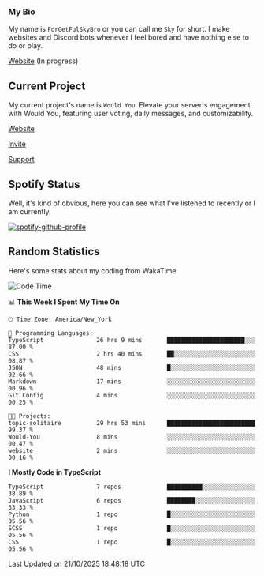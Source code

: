 ### My Bio 

My name is `ForGetFulSkyBro` or you can call me `Sky` for short. I make websites and Discord bots whenever I feel bored and have nothing else to do or play.

[Website](https://forgetful.vercel.app) (In progress)

## Current Project

My current project's name is `Would You`. Elevate your server's engagement with Would You, featuring user voting, daily messages, and customizability.

[Website](https://wouldyoubot.gg)

[Invite](https://wouldyoubot.gg/invite)

[Support](https://wouldyoubot.gg/discord)

## Spotify Status

Well, it's kind of obvious, here you can see what I've listened to recently or I am currently.

[![spotify-github-profile](https://spotify-github-profile.kittinanx.com/api/view?uid=8fw8wluifdebs12yo4k3j0h6c&cover_image=true&theme=novatorem&show_offline=false&background_color=121212&interchange=false&bar_color=53b14f&bar_color_cover=false)](https://github.com/kittinan/spotify-github-profile)


## Random Statistics

Here's some stats about my coding from WakaTime

<!--START_SECTION:waka-->
![Code Time](http://img.shields.io/badge/Code%20Time-1%2C642%20hrs%202%20mins-blue)

📊 **This Week I Spent My Time On** 

```text
🕑︎ Time Zone: America/New_York

💬 Programming Languages: 
TypeScript               26 hrs 9 mins       ██████████████████████░░░   87.00 % 
CSS                      2 hrs 40 mins       ██░░░░░░░░░░░░░░░░░░░░░░░   08.87 % 
JSON                     48 mins             █░░░░░░░░░░░░░░░░░░░░░░░░   02.66 % 
Markdown                 17 mins             ░░░░░░░░░░░░░░░░░░░░░░░░░   00.96 % 
Git Config               4 mins              ░░░░░░░░░░░░░░░░░░░░░░░░░   00.25 % 

🐱‍💻 Projects: 
topic-solitaire          29 hrs 53 mins      █████████████████████████   99.37 % 
Would-You                8 mins              ░░░░░░░░░░░░░░░░░░░░░░░░░   00.47 % 
website                  2 mins              ░░░░░░░░░░░░░░░░░░░░░░░░░   00.16 % 
```

**I Mostly Code in TypeScript** 

```text
TypeScript               7 repos             ██████████░░░░░░░░░░░░░░░   38.89 % 
JavaScript               6 repos             ████████░░░░░░░░░░░░░░░░░   33.33 % 
Python                   1 repo              █░░░░░░░░░░░░░░░░░░░░░░░░   05.56 % 
SCSS                     1 repo              █░░░░░░░░░░░░░░░░░░░░░░░░   05.56 % 
CSS                      1 repo              █░░░░░░░░░░░░░░░░░░░░░░░░   05.56 % 
```




 Last Updated on 21/10/2025 18:48:18 UTC
<!--END_SECTION:waka-->
